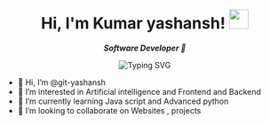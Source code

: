 <h1 align="center">
  Hi, I'm Kumar yashansh! <img src="https://media.giphy.com/media/hvRJCLFzcasrR4ia7z/giphy.gif" width="35">
</h1>

<p align="center">
  <b><i> Software Developer 🚀</i></b>
</p>

<p align="center">
  <img src="https://readme-typing-svg.demolab.com?font=Fira+Code&pause=1000&color=00FFFF&center=true&vCenter=true&width=435&lines=Welcome+to+my+GitHub+Profile!;I+love+building+cool+stuff!" alt="Typing SVG" />
</p>



- 👋 Hi, I’m @git-yashansh
- 👀 I’m interested in Artificial intelligence and Frontend and Backend
- 🌱 I’m currently learning Java script and Advanced python
- 💞️ I’m looking to collaborate on Websites , projects 


